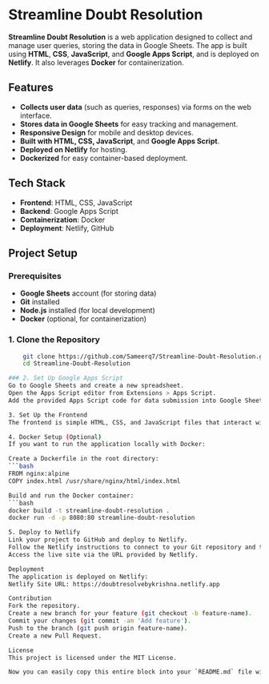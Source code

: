 # Streamline Doubt Resolution

**Streamline Doubt Resolution** is a web application designed to collect and manage user queries, storing the data in Google Sheets. The app is built using **HTML**, **CSS**, **JavaScript**, and **Google Apps Script**, and is deployed on **Netlify**. It also leverages **Docker** for containerization.

## Features

- **Collects user data** (such as queries, responses) via forms on the web interface.
- **Stores data in Google Sheets** for easy tracking and management.
- **Responsive Design** for mobile and desktop devices.
- **Built with HTML, CSS, JavaScript**, and **Google Apps Script**.
- **Deployed on Netlify** for hosting.
- **Dockerized** for easy container-based deployment.

## Tech Stack

- **Frontend**: HTML, CSS, JavaScript
- **Backend**: Google Apps Script
- **Containerization**: Docker
- **Deployment**: Netlify, GitHub

## Project Setup

### Prerequisites

- **Google Sheets** account (for storing data)
- **Git** installed
- **Node.js** installed (for local development)
- **Docker** (optional, for containerization)

### 1. Clone the Repository

```bash
    git clone https://github.com/Sameerq7/Streamline-Doubt-Resolution.git
    cd Streamline-Doubt-Resolution

### 2. Set Up Google Apps Script
Go to Google Sheets and create a new spreadsheet.
Open the Apps Script editor from Extensions > Apps Script.
Add the provided Apps Script code for data submission into Google Sheets.

3. Set Up the Frontend
The frontend is simple HTML, CSS, and JavaScript files that interact with Google Sheets through the Apps Script API.

4. Docker Setup (Optional)
If you want to run the application locally with Docker:

Create a Dockerfile in the root directory:
```bash
FROM nginx:alpine
COPY index.html /usr/share/nginx/html/index.html

Build and run the Docker container:
```bash
docker build -t streamline-doubt-resolution .
docker run -d -p 8080:80 streamline-doubt-resolution

5. Deploy to Netlify
Link your project to GitHub and deploy to Netlify.
Follow the Netlify instructions to connect to your Git repository and trigger a deploy.
Access the live site via the URL provided by Netlify.

Deployment
The application is deployed on Netlify:
Netlify Site URL: https://doubtresolvebykrishna.netlify.app

Contribution
Fork the repository.
Create a new branch for your feature (git checkout -b feature-name).
Commit your changes (git commit -am 'Add feature').
Push to the branch (git push origin feature-name).
Create a new Pull Request.

License
This project is licensed under the MIT License.

Now you can easily copy this entire block into your `README.md` file with the correct markdown formatting.





